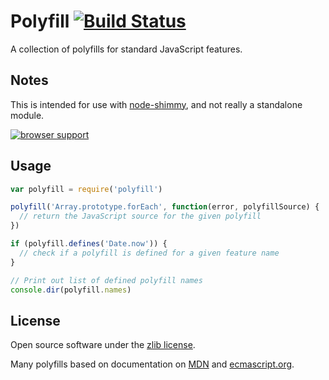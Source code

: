 Polyfill [![Build Status](https://travis-ci.org/marcello3d/polyfill.js.png)](https://travis-ci.org/marcello3d/polyfill.js)
==================
A collection of polyfills for standard JavaScript features.

Notes
-----

This is intended for use with [node-shimmy](https://github.com/marcello3d/node-shimmy), and not really a standalone 
module.

[![browser support](http://ci.testling.com/USER/PROJECT.png)](http://ci.testling.com/USER/PROJECT)

Usage
-----

```js
var polyfill = require('polyfill')

polyfill('Array.prototype.forEach', function(error, polyfillSource) {
  // return the JavaScript source for the given polyfill
})

if (polyfill.defines('Date.now')) {
  // check if a polyfill is defined for a given feature name
}

// Print out list of defined polyfill names
console.dir(polyfill.names)
```

License
-------
Open source software under the [zlib license](LICENSE).

Many polyfills based on documentation on [MDN](https://developer.mozilla.org/en-US/docs/JavaScript/Reference) and
[ecmascript.org](http://wiki.ecmascript.org/doku.php).